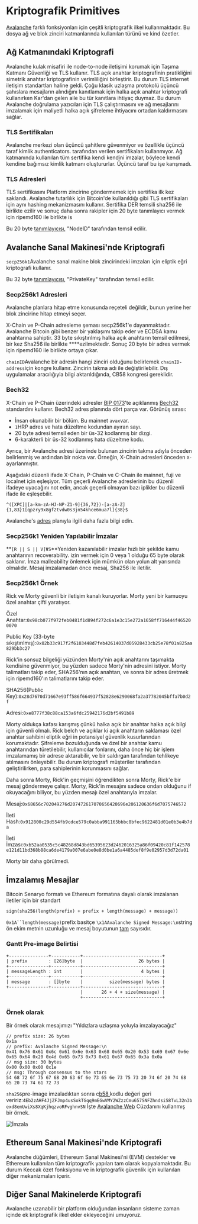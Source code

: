 # Kriptografik Primitives

[Avalanche](../../#avalanche) farklı fonksiyonları için çeşitli kriptografik ilkel kullanmaktadır. Bu dosya ağ ve blok zinciri katmanlarında kullanılan türünü ve kind özetler.

## Ağ Katmanındaki Kriptografi

Avalanche kulak misafiri ile node-to-node iletişimi korumak için Taşıma Katmanı Güvenliği ve TLS kullanır. TLS açık anahtar kriptografinin pratikliğini simetrik anahtar kriptografinin verimliliğini birleştirir. Bu durum TLS internet iletişim standartları haline geldi. Çoğu klasik uzlaşma protokolü üçüncü şahıslara mesajların alındığını kanıtlamak için halka açık anahtar kriptografi kullanırken Kar'dan gelen aile bu tür kanıtlara ihtiyaç duymaz. Bu durum Avalanche doğrulama yazıcıları için TLS çalıştırmasını ve ağ mesajlarını imzalamak için maliyetli halka açık şifreleme ihtiyacını ortadan kaldırmasını sağlar.

### TLS Sertifikaları

Avalanche merkezi olan üçüncü şahitlere güvenmiyor ve özellikle üçüncü taraf kimlik authenticators. tarafından verilen sertifikaları kullanmıyor. Ağ katmanında kullanılan tüm sertifika kendi kendini imzalar, böylece kendi kendine bağımsız kimlik katmanı oluştururlar. Üçüncü taraf bu işe karışmadı.

### TLS Adresleri

TLS sertifikasını Platform zincirine göndermemek için sertifika ilk kez saklandı. Avalanche tutarlılık için Bitcoin'de kullanıldığı gibi TLS sertifikaları için aynı hashing mekanizmasını kullanır. Sertifika DER temsili sha256 ile birlikte ezilir ve sonuç daha sonra rakipler için 20 byte tanımlayıcı vermek için ripemd160 ile birlikte is

Bu 20 byte [tanımlayıcısı,](https://support.avalabs.org/en/articles/4587395-what-is-cb58) "NodeID" tarafından temsil edilir.

## Avalanche Sanal Makinesi'nde Kriptografi

`secp256k1`Avalanche sanal makine blok zincirindeki imzaları için eliptik eğri kriptografi kullanır.

Bu 32 byte [tanımlayıcısı,](https://support.avalabs.org/en/articles/4587395-what-is-cb58) "PrivateKey" tarafından temsil edilir.

### Secp256k1 Adresleri

Avalanche planlara hitap etme konusunda reçeteli değildir, bunun yerine her blok zincirine hitap etmeyi seçer.

X-Chain ve P-Chain adresleme şeması secp256k1'e dayanmaktadır. Avalanche Bitcoin gibi benzer bir yaklaşımı takip eder ve ECDSA kamu anahtarına sahiptir. 33 byte sıkıştırılmış halka açık anahtarın temsil edilmesi, bir kez Sha256 ile birlikte ****ezilmektedir. Sonuç 20 byte bir adres vermek için ripemd160 ile birlikte ortaya çıkar.

`chainID`Avalanche bir adresin hangi zinciri olduğunu belirlemek `chainID-address`için kongre kullanır. Zincirin takma adı ile değiştirilebilir. Dış uygulamalar aracılığıyla bilgi aktarıldığında, CB58 kongresi gereklidir.

### Bech32

X-Chain ve P-Chain üzerindeki adresler [BIP 0173](https://en.bitcoin.it/wiki/BIP_0173)'te açıklanmış [Bech32](http://support.avalabs.org/en/articles/4587392-what-is-bech32) standardını kullanır. Bech32 adres planında dört parça var. Görünüş sırası:

* İnsan okunabilir bir bölüm. Bu mainnet `avax`var.
* `1`HRP adres ve hata düzeltme kodundan ayıran sayı.
* 20 byte adresi temsil eden bir üs-32 kodlanmış bir dizgi.
* 6-karakterli bir üs-32 kodlanmış hata düzeltme kodu.

Ayrıca, bir Avalanche adresi üzerinde bulunan zincirin takma adıyla önceden belirlenmiş ve ardından bir nokta var. Örneğin, X-Chain adresleri önceden `X-`ayarlanmıştır.

Aşağıdaki düzenli ifade X-Chain, P-Chain ve C-Chain ile mainnet, fuji ve localnet için eşleşiyor. Tüm geçerli Avalanche adreslerinin bu düzenli ifadeye uyacağını not edin, ancak geçerli olmayan bazı iplikler bu düzenli ifade ile eşleşebilir.

```text
^([XPC]|[a-km-zA-HJ-NP-Z1-9]{36,72})-[a-zA-Z]{1,83}1[qpzry9x8gf2tvdw0s3jn54khce6mua7l]{38}$
```

Avalanche's [adres](https://support.avalabs.org/en/articles/4596397-what-is-an-address) planıyla ilgili daha fazla bilgi edin.

### Secp256k1 Yeniden Yapılabilir İmzalar

**`[R || S || V]`****`V`****`S`**Yeniden kazanılabilir imzalar hızlı bir şekilde kamu anahtarının recoverability. izin vermek için 0 veya 1 olduğu 65 byte olarak saklanır. İmza malleability önlemek için mümkün olan yolun alt yarısında olmalıdır. Mesaj imzalamadan önce mesaj, Sha256 ile iletilir.

### Secp256k1 Örnek

Rick ve Morty güvenli bir iletişim kanalı kuruyorlar. Morty yeni bir kamuoyu özel anahtar çifti yaratıyor.

Özel Anahtar:`0x98cb077f972feb0481f1d894f272c6a1e3c15e272a1658ff716444f465200070`

Public Key \(33-byte sıkıştırılmış\):`0x02b33c917f2f6103448d7feb42614037d05928433cb25e78f01a825aa829bb3c27`

Rick'in sonsuz bilgeliği yüzünden Morty'nin açık anahtarını taşımakta kendisine güvenmiyor, bu yüzden sadece Morty'nin adresini istiyor. Morty talimatları takip eder, SHA256'nın açık anahtarı, ve sonra bir adres üretmek için ripemd160'ın talimatlarını takip eder.

SHA256\(Public Key\):`0x28d7670d71667e93ff586f664937f52828e6290068fa2a37782045bffa7b0d2f`

Adresi:`0xe8777f38c88ca153a6fdc25942176d2bf5491b89`

Morty oldukça kafası karışmış çünkü halka açık bir anahtar halka açık bilgi için güvenli olmalı. Rick belch ve açıklar ki açık anahtarın saklaması özel anahtar sahibini eliptik eğri in potansiyel güvenlik kusurlarından korumaktadır. Şifreleme bozulduğunda ve özel bir anahtar kamu anahtarından türetilebilir, kullanıcılar fonlarını, daha önce hiç bir işlem imzalamamış bir adrese aktarabilir, ve bir saldırgan tarafından tehlikeye atılmasını önleyebilir. Bu durum kriptografi müşteriler tarafından geliştirilirken, para sahiplerinin korunmasını sağlar.

Daha sonra Morty, Rick'in geçmişini öğrendikten sonra Morty, Rick'e bir mesaj göndermeye çalışır. Morty, Rick'in mesajını sadece ondan olduğunu if okuyacağını biliyor, bu yüzden mesajı özel anahtarıyla imzalar.

Mesaj:`0x68656c702049276d207472617070656420696e206120636f6d7075746572`

İleti Hash:`0x912800c29d554fb9cdce579c0abba991165bbbc8bfec9622481d01e0b3e4b7da`

İleti İmzası:`0xb52aa0535c5c48268d843bd65395623d2462016325a86f09420c81f142578e121d11bd368b88ca6de4179a007e6abe0e8d0be1a6a4485def8f9e02957d3d72da01`

Morty bir daha görülmedi.

## İmzalamış Mesajlar

Bitcoin Senaryo formatı ve Ethereum formatına dayalı olarak imzalanan iletiler için bir standart

```text
sign(sha256(length(prefix) + prefix + length(message) + message))
```

`0x1A``length(message)`prefix basitçe `\x1AAvalanche Signed Message:\n`string ön ekim metnin uzunluğu ve mesaj boyutunun [tam](serialization-primitives.md#integer) sayısıdır.

### Gantt Pre-image Belirtisi

```text
+---------------+-----------+------------------------------+
| prefix        : [26]byte  |                     26 bytes |
+---------------+-----------+------------------------------+
| messageLength : int       |                      4 bytes |
+---------------+-----------+------------------------------+
| message       : []byte    |          size(message) bytes |
+---------------+-----------+------------------------------+
                            |       26 + 4 + size(message) |
                            +------------------------------+
```

### Örnek olarak

Bir örnek olarak mesajımızı "Yıldızlara uzlaşma yoluyla imzalayacağız"

```text
// prefix size: 26 bytes
0x1a
// prefix: Avalanche Signed Message:\n
0x41 0x76 0x61 0x6c 0x61 0x6e 0x63 0x68 0x65 0x20 0x53 0x69 0x67 0x6e 0x65 0x64 0x20 0x4d 0x65 0x73 0x73 0x61 0x67 0x65 0x3a 0x0a
// msg size: 30 bytes
0x00 0x00 0x00 0x1e
// msg: Through consensus to the stars
54 68 72 6f 75 67 68 20 63 6f 6e 73 65 6e 73 75 73 20 74 6f 20 74 68 65 20 73 74 61 72 73
```

`sha256`pre-image imzaladıktan sonra c[b58 ](https://support.avalabs.org/en/articles/4587395-what-is-cb58)kodlu değeri geri veririz:`4Eb2zAHF4JjZFJmp4usSokTGqq9mEGwVMY2WZzzCmu657SNFZhndsiS8TvL32n3bexd8emUwiXs8XqKjhqzvoRFvghnvSN` İşte [Avalanche Web](https://wallet.avax.network/wallet/advanced) Cüzdanını kullanmış bir örnek.

![İmzala](../../.gitbook/assets/sign-message.png)

## Ethereum Sanal Makinesi'nde Kriptografi

Avalanche düğümleri, Ethereum Sanal Makinesi'ni \(EVM\) destekler ve Ethereum kullanılan tüm kriptografik yapıları tam olarak kopyalamaktadır. Bu durum Keccak özet fonksiyonu ve in kriptografik güvenlik için kullanılan diğer mekanizmaları içerir.

## Diğer Sanal Makinelerde Kriptografi

Avalanche uzanabilir bir platform olduğundan insanların sisteme zaman içinde ek kriptografik ilkel ekler ekleyeceğini umuyoruz.

